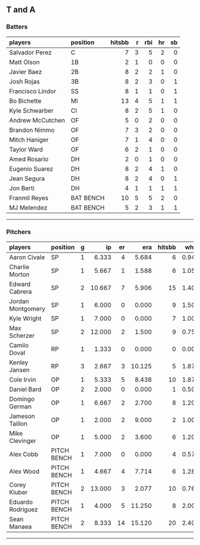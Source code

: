 ## T and A

### Batters

 
|players          |position  | hitsbb|  r| rbi| hr| sb| 
|:----------------|:---------|------:|--:|---:|--:|--:| 
|Salvador Perez   |C         |      7|  3|   5|  2|  0| 
|Matt Olson       |1B        |      2|  1|   0|  0|  0| 
|Javier Baez      |2B        |      8|  2|   2|  1|  0| 
|Josh Rojas       |3B        |      8|  2|   3|  0|  1| 
|Francisco Lindor |SS        |      8|  1|   1|  0|  1| 
|Bo Bichette      |MI        |     13|  4|   5|  1|  1| 
|Kyle Schwarber   |CI        |      8|  2|   5|  1|  0| 
|Andrew McCutchen |OF        |      5|  0|   2|  0|  0| 
|Brandon Nimmo    |OF        |      7|  3|   2|  0|  0| 
|Mitch Haniger    |OF        |      7|  1|   4|  0|  0| 
|Taylor Ward      |OF        |      6|  2|   1|  0|  0| 
|Amed Rosario     |DH        |      2|  0|   1|  0|  0| 
|Eugenio Suarez   |DH        |      8|  2|   4|  1|  0| 
|Jean Segura      |DH        |      8|  2|   4|  0|  1| 
|Jon Berti        |DH        |      4|  1|   1|  1|  1| 
|Franmil Reyes    |BAT BENCH |     10|  5|   5|  2|  0| 
|MJ Melendez      |BAT BENCH |      5|  2|   3|  1|  1| 

* * *

### Pitchers

 
|players           |position    |  g|     ip| er|    era| hitsbb|  whip| so|  w| sv| 
|:-----------------|:-----------|--:|------:|--:|------:|------:|-----:|--:|--:|--:| 
|Aaron Civale      |SP          |  1|  6.333|  4|  5.684|      6| 0.947|  5|  0|  0| 
|Charlie Morton    |SP          |  1|  5.667|  1|  1.588|      6| 1.059|  7|  1|  0| 
|Edward Cabrera    |SP          |  2| 10.667|  7|  5.906|     15| 1.406| 12|  0|  0| 
|Jordan Montgomery |SP          |  1|  6.000|  0|  0.000|      9| 1.500|  4|  1|  0| 
|Kyle Wright       |SP          |  1|  7.000|  0|  0.000|      7| 1.000|  6|  1|  0| 
|Max Scherzer      |SP          |  2| 12.000|  2|  1.500|      9| 0.750| 16|  0|  0| 
|Camilo Doval      |RP          |  1|  1.333|  0|  0.000|      0| 0.000|  2|  0|  1| 
|Kenley Jansen     |RP          |  3|  2.667|  3| 10.125|      5| 1.875|  1|  0|  2| 
|Cole Irvin        |OP          |  1|  5.333|  5|  8.438|     10| 1.875|  6|  1|  0| 
|Daniel Bard       |OP          |  2|  2.000|  0|  0.000|      1| 0.500|  3|  0|  2| 
|Domingo German    |OP          |  1|  6.667|  2|  2.700|      8| 1.200|  1|  0|  0| 
|Jameson Taillon   |OP          |  1|  2.000|  2|  9.000|      2| 1.000|  2|  0|  0| 
|Mike Clevinger    |OP          |  1|  5.000|  2|  3.600|      6| 1.200|  3|  1|  0| 
|Alex Cobb         |PITCH BENCH |  1|  7.000|  0|  0.000|      4| 0.571|  7|  1|  0| 
|Alex Wood         |PITCH BENCH |  1|  4.667|  4|  7.714|      6| 1.286|  5|  0|  0| 
|Corey Kluber      |PITCH BENCH |  2| 13.000|  3|  2.077|     10| 0.769|  8|  2|  0| 
|Eduardo Rodriguez |PITCH BENCH |  1|  4.000|  5| 11.250|      8| 2.000|  5|  0|  0| 
|Sean Manaea       |PITCH BENCH |  2|  8.333| 14| 15.120|     20| 2.400|  8|  0|  0| 


* * *


